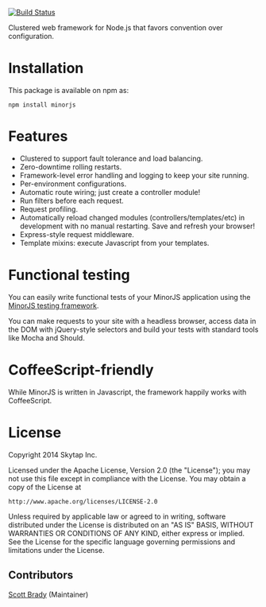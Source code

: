 [![Build Status](https://travis-ci.org/skytap/minorjs.svg?branch=master)](https://travis-ci.org/skytap/minorjs)

Clustered web framework for Node.js that favors convention over configuration.

# Installation

This package is available on npm as:

```
npm install minorjs
```

# Features

* Clustered to support fault tolerance and load balancing.
* Zero-downtime rolling restarts.
* Framework-level error handling and logging to keep your site running.
* Per-environment configurations.
* Automatic route wiring; just create a controller module!
* Run filters before each request.
* Request profiling.
* Automatically reload changed modules (controllers/templates/etc) in development with no manual restarting. Save and refresh your browser!
* Express-style request middleware.
* Template mixins: execute Javascript from your templates.

# Functional testing

You can easily write functional tests of your MinorJS application using the
[MinorJS testing framework](https://github.com/skytap/minorjs-test).

You can make requests to your site with a headless browser, access data
in the DOM with jQuery-style selectors and build your tests with standard
tools like Mocha and Should.

# CoffeeScript-friendly

While MinorJS is written in Javascript, the framework happily works with CoffeeScript.

# License

Copyright 2014 Skytap Inc.

Licensed under the Apache License, Version 2.0 (the "License");
you may not use this file except in compliance with the License.
You may obtain a copy of the License at

    http://www.apache.org/licenses/LICENSE-2.0

Unless required by applicable law or agreed to in writing, software
distributed under the License is distributed on an "AS IS" BASIS,
WITHOUT WARRANTIES OR CONDITIONS OF ANY KIND, either express or implied.
See the License for the specific language governing permissions and
limitations under the License.

## Contributors

[Scott Brady](https://github.com/scottbrady) (Maintainer)